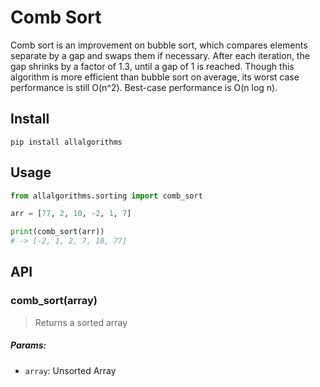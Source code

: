 # Comb Sort

Comb sort is an improvement on bubble sort, which compares elements separate by a gap and swaps them if necessary. After each iteration, the gap shrinks by a factor of 1.3, until a gap of 1 is reached. Though this algorithm is more efficient than bubble sort on average, its worst case performance is still O(n^2). Best-case performance is O(n log n).

## Install

```
pip install allalgorithms
```

## Usage

```py
from allalgorithms.sorting import comb_sort

arr = [77, 2, 10, -2, 1, 7]

print(comb_sort(arr))
# -> [-2, 1, 2, 7, 10, 77]
```

## API

### comb_sort(array)

> Returns a sorted array

##### Params:

- `array`: Unsorted Array
